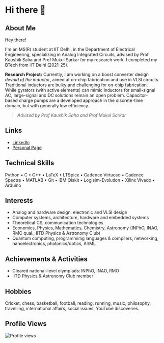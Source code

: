 # Hi there 👋

## About Me
Hey there!

I'm an MS(R) student at IIT Delhi, in the Department of Electrical Engineering, specializing in Analog Integrated Circuits, advised by Prof Kaushik Saha and Prof Mukul Sarkar for my research work. I completed my BTech from IIT Delhi (2021-25).

**Research Project:**
Currently, I am working on a boost converter design *devoid of the inductor*, aimed at on-chip fabrication and use in VLSI circuits. Traditional inductors are bulky and challenging for on-chip fabrication. While gyrators (with active elements) can mimic inductors for small-signal AC, large-signal and DC solutions remain an open problem. Capacitor-based charge pumps are a developed approach in the discrete-time domain, but with generally low efficiency.
> *Advised by Prof Kaushik Saha and Prof Mukul Sarkar*

## Links
- [LinkedIn](https://www.linkedin.com/in/madhav-manish-gulati-a554b7222/)
- [Personal Page](https://sites.google.com/view/madhavgulati277/home)

## Technical Skills
Python • C • C++ • LaTeX • LTSpice • Cadence Virtuoso • Cadence Spectre • MATLAB • Git • IBM Qiskit • Logisim-Evolution • Xilinx Vivado • Arduino

## Interests
- Analog and hardware design, electronic and VLSI design
- Computer systems, architecture, hardware and embedded systems
- Theoretical CS, communication technologies
- Economics, Physics, Mathematics, Chemistry, Astronomy (INPhO, INAO, RMO qual.; IITD Physics & Astronomy Club)
- Quantum computing, programmimg languages & compilers, networking, nanoelectronics, photonics/optics, AI/ML

## Achievements & Activities
- Cleared national-level olympiads: INPhO, INAO, RMO
- IITD Physics & Astronomy Club member

## Hobbies
Cricket, chess, basketball, football, reading, running, music, philosophy, travelling, international affairs, social issues, YouTube discoveries.

## Profile Views
![Profile views](https://komarev.com/ghpvc/?username=madhavgulati277)
